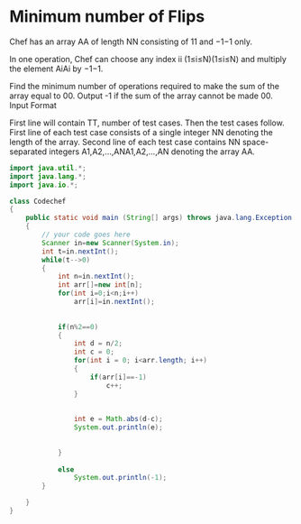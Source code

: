 # Minimum number of Flips

Chef has an array AA of length NN consisting of 11 and −1−1 only.

In one operation, Chef can choose any index ii (1≤i≤N)(1≤i≤N) and multiply the element AiAi​ by −1−1.

Find the minimum number of operations required to make the sum of the array equal to 00. Output -1 if the sum of the array cannot be made 00.
Input Format

  First line will contain TT, number of test cases. Then the test cases follow.
  First line of each test case consists of a single integer NN denoting the length of the array.
  Second line of each test case contains NN space-separated integers A1,A2,…,ANA1​,A2​,…,AN​ denoting the array AA.

```java
import java.util.*;
import java.lang.*;
import java.io.*;

class Codechef
{
	public static void main (String[] args) throws java.lang.Exception
	{
		// your code goes here
		Scanner in=new Scanner(System.in);
		int t=in.nextInt();
		while(t-->0)
		{
		    int n=in.nextInt();
		    int arr[]=new int[n];
		    for(int i=0;i<n;i++)
		        arr[i]=in.nextInt();
		    
		    
		    if(n%2==0)
		    {
		        int d = n/2;
		        int c = 0;
		        for(int i = 0; i<arr.length; i++)
		        {
		            if(arr[i]==-1)
		                c++;
		        }
		            
		        
		        int e = Math.abs(d-c);
		        System.out.println(e);
		    
		        
		    }
		    
		    else
		        System.out.println(-1);
		}

	}
}
```
